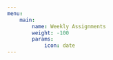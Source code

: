 ```yaml
---
menu:
    main:
        name: Weekly Assignments
        weight: -100
        params:
            icon: date
---
```



























